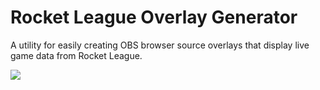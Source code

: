 # Rocket League Overlay Generator

A utility for easily creating OBS browser source overlays that display live game data from Rocket League.

![](https://i.eritbh.me/mNX83WLVSbP2q.png)
